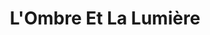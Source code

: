 ---
title: L'Ombre Et La Lumière
cover: assets/images/books/l-ombre-et-la-lumiere.png
excerpt: chapitre.pdf
description: Tout ce qui entoure Sophia et Hannah, deux sœurs jumelles, est tissé de secrets et de mensonges. Les deux adolescentes, résidentes d’une île qui sert de dépotoir pour des enfants difformes avec lesquelles elles n’ont de commun que d’avoir été abandonnés, seront amenées à affronter leurs origines et à explorer un monde complexe dans ses termes les plus sombres. <br/>
    Une aventure tumultueuse à travers laquelle, le bien et le mal se croisent et se décroisent dans des méandres insidieux. Les horreurs se succèdent et la vérité, toujours fragile, lutte pour forcer son chemin vers la lumière.
---